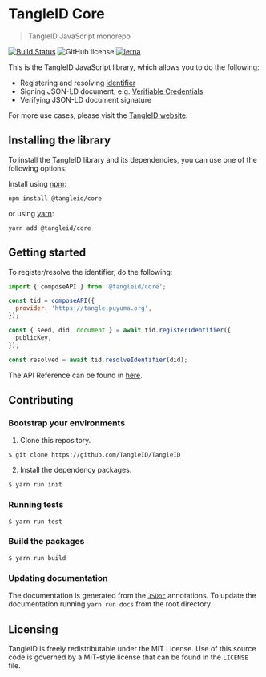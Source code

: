 # TangleID Core
> TangleID JavaScript monorepo

[![Build Status](https://travis-ci.org/TangleID/TangleID.svg?branch=develop)](https://travis-ci.org/TangleID/TangleID)
![GitHub license](https://img.shields.io/badge/license-MIT-blue.svg) [![lerna](https://img.shields.io/badge/maintained%20with-lerna-cc00ff.svg)](https://lernajs.io/)

This is the TangleID JavaScript library, which allows you to do the following:
- Registering and resolving [identifier](https://w3c-ccg.github.io/did-spec/)
- Signing JSON-LD document, e.g. [Verifiable Credentials](https://w3c.github.io/vc-data-model/)
- Verifying JSON-LD document signature

For more use cases, please visit the [TangleID website](https://tangleid.github.io/).

## Installing the library

To install the TangleID library and its dependencies, you can use one of the following options:

Install using [npm](https://www.npmjs.org/):

```shell
npm install @tangleid/core
```

or using [yarn](https://yarnpkg.com/):

```shell
yarn add @tangleid/core
```

## Getting started

To register/resolve the identifier, do the following:

```javascript
import { composeAPI } from '@tangleid/core';

const tid = composeAPI({
  provider: 'https://tangle.puyuma.org',
});

const { seed, did, document } = await tid.registerIdentifier({
  publicKey,
});

const resolved = await tid.resolveIdentifier(did);
```

The API Reference can be found in [here](packages/core#api-reference).

## Contributing

### Bootstrap your environments

1. Clone this repository.
```shell
$ git clone https://github.com/TangleID/TangleID
```

2. Install the dependency packages.
```shell
$ yarn run init
```

 ### Running tests

 ```shell
 $ yarn run test
 ```

 ### Build the packages

 ```shell
 $ yarn run build
 ```

 ### Updating documentation

 The documentation is generated from the [`JSDoc`](http://usejsdoc.org) annotations. To update the documentation running `yarn run docs` from the root directory.

## Licensing

TangleID is freely redistributable under the MIT License. Use of this source
code is governed by a MIT-style license that can be found in the `LICENSE` file.
